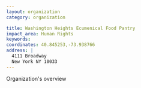 ```yaml
---
layout: organization
category: organization

title: Washington Heights Ecumenical Food Pantry
impact_area: Human Rights
keywords: 
coordinates: 40.845253,-73.938766
address: |
  4111 Broadway
  New York NY 10033
---
```

Organization's overview
